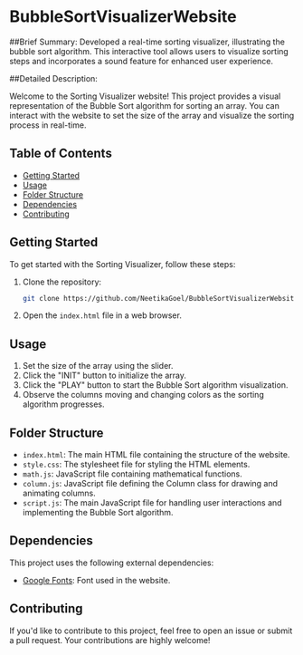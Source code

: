 # BubbleSortVisualizerWebsite

##Brief Summary:
Developed a real-time sorting visualizer, illustrating the bubble sort algorithm. This interactive tool allows users to visualize sorting steps and incorporates a sound feature for enhanced user experience. 

##Detailed Description:

Welcome to the Sorting Visualizer website! This project provides a visual representation of the Bubble Sort algorithm for sorting an array. You can interact with the website to set the size of the array and visualize the sorting process in real-time.

## Table of Contents
- [Getting Started](#getting-started)
- [Usage](#usage)
- [Folder Structure](#folder-structure)
- [Dependencies](#dependencies)
- [Contributing](#contributing)

## Getting Started

To get started with the Sorting Visualizer, follow these steps:

1. Clone the repository:

   ```bash
   git clone https://github.com/NeetikaGoel/BubbleSortVisualizerWebsite.git
   ```

2. Open the `index.html` file in a web browser.

## Usage

1. Set the size of the array using the slider.
2. Click the "INIT" button to initialize the array.
3. Click the "PLAY" button to start the Bubble Sort algorithm visualization.
4. Observe the columns moving and changing colors as the sorting algorithm progresses.

## Folder Structure

- `index.html`: The main HTML file containing the structure of the website.
- `style.css`: The stylesheet file for styling the HTML elements.
- `math.js`: JavaScript file containing mathematical functions.
- `column.js`: JavaScript file defining the Column class for drawing and animating columns.
- `script.js`: The main JavaScript file for handling user interactions and implementing the Bubble Sort algorithm.

## Dependencies

This project uses the following external dependencies:

- [Google Fonts](https://fonts.googleapis.com/css2?family=Kenia&display=swap): Font used in the website.

## Contributing

If you'd like to contribute to this project, feel free to open an issue or submit a pull request. Your contributions are highly welcome!

